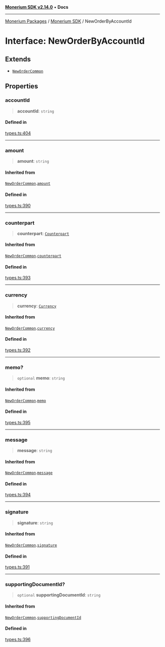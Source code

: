 [**Monerium SDK v2.14.0**](../Packages.md) • **Docs**

---

[Monerium Packages](../../Packages.md) / [Monerium SDK](../Monerium%20SDK.md) / NewOrderByAccountId

# Interface: NewOrderByAccountId

## Extends

- [`NewOrderCommon`](NewOrderCommon.md)

## Properties

### accountId

> **accountId**: `string`

#### Defined in

[types.ts:404](https://github.com/monerium/js-monorepo/blob/main/packages/sdk/src/types.ts#L404)

---

### amount

> **amount**: `string`

#### Inherited from

[`NewOrderCommon`](NewOrderCommon.md).[`amount`](NewOrderCommon.md#amount)

#### Defined in

[types.ts:390](https://github.com/monerium/js-monorepo/blob/main/packages/sdk/src/types.ts#L390)

---

### counterpart

> **counterpart**: [`Counterpart`](Counterpart.md)

#### Inherited from

[`NewOrderCommon`](NewOrderCommon.md).[`counterpart`](NewOrderCommon.md#counterpart)

#### Defined in

[types.ts:393](https://github.com/monerium/js-monorepo/blob/main/packages/sdk/src/types.ts#L393)

---

### currency

> **currency**: [`Currency`](../enumerations/Currency.md)

#### Inherited from

[`NewOrderCommon`](NewOrderCommon.md).[`currency`](NewOrderCommon.md#currency)

#### Defined in

[types.ts:392](https://github.com/monerium/js-monorepo/blob/main/packages/sdk/src/types.ts#L392)

---

### memo?

> `optional` **memo**: `string`

#### Inherited from

[`NewOrderCommon`](NewOrderCommon.md).[`memo`](NewOrderCommon.md#memo)

#### Defined in

[types.ts:395](https://github.com/monerium/js-monorepo/blob/main/packages/sdk/src/types.ts#L395)

---

### message

> **message**: `string`

#### Inherited from

[`NewOrderCommon`](NewOrderCommon.md).[`message`](NewOrderCommon.md#message)

#### Defined in

[types.ts:394](https://github.com/monerium/js-monorepo/blob/main/packages/sdk/src/types.ts#L394)

---

### signature

> **signature**: `string`

#### Inherited from

[`NewOrderCommon`](NewOrderCommon.md).[`signature`](NewOrderCommon.md#signature)

#### Defined in

[types.ts:391](https://github.com/monerium/js-monorepo/blob/main/packages/sdk/src/types.ts#L391)

---

### supportingDocumentId?

> `optional` **supportingDocumentId**: `string`

#### Inherited from

[`NewOrderCommon`](NewOrderCommon.md).[`supportingDocumentId`](NewOrderCommon.md#supportingdocumentid)

#### Defined in

[types.ts:396](https://github.com/monerium/js-monorepo/blob/main/packages/sdk/src/types.ts#L396)
